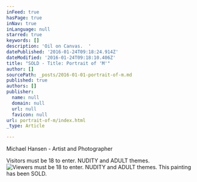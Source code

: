 ```yaml
---
inFeed: true
hasPage: true
inNav: true
inLanguage: null
starred: true
keywords: []
description: 'Oil on Canvas.  '
datePublished: '2016-01-24T09:18:24.914Z'
dateModified: '2016-01-24T09:18:10.406Z'
title: "SOLD - Title: Portrait of 'M'"
author: []
sourcePath: _posts/2016-01-01-portrait-of-m.md
published: true
authors: []
publisher:
  name: null
  domain: null
  url: null
  favicon: null
url: portrait-of-m/index.html
_type: Article

---
```

Michael Hansen - Artist and Photographer

Visitors must be 18 to enter.  NUDITY and ADULT themes.
![Viewers must be 18 to enter.  NUDITY and ADULT themes.  This painting has been SOLD.](https://s3-us-west-2.amazonaws.com/the-grid-img/p/b01c9d61bb9571dba2e0feaef2a2062c9d7f56a7.jpg)